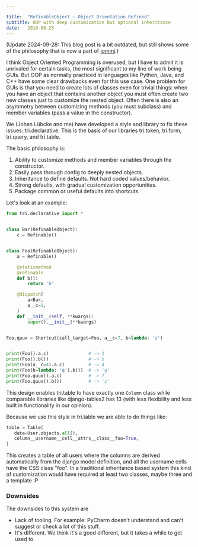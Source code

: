 ```yaml
---

title:	"RefinableObject — Object Orientation Refined"
subtitle: OOP with deep customization but optional inheritance
date:	2018-06-25
---
```


(Update 2024-09-28: This blog post is a bit outdated, but still shows some of the philosophy that is now a part of [iommi](https://docs.iommi.rocks).)
 
 I think Object Oriented Programming is overused, but I have to admit it is unrivaled for certain tasks, the most significant to my line of work being GUIs. But OOP as normally practiced in languages like Python, Java, and C++ have some clear drawbacks even for this use case. One problem for GUIs is that you need to create lots of classes even for trivial things: when you have an object that contains another object you must often create two new classes just to customize the nested object. Often there is also an asymmetry between customizing methods (you must subclass) and member variables (pass a value in the constructor).

We (Johan Lübcke and me) have developed a style and library to fix these issues: tri.declarative. This is the basis of our libraries tri.token, tri.form, tri.query, and tri.table.

The basic philosophy is:

1. Ability to customize methods and member variables through the constructor.
2. Easily pass through config to deeply nested objects.  
3. Inheritance to define defaults. Not hard coded values/behavior.
4. Strong defaults, with gradual customization opportunities.
5. Package common or useful defaults into shortcuts.

Let's look at an example:

```python
from tri.declarative import *


class Bar(RefinableObject):
    c = Refinable()


class Foo(RefinableObject):
    a = Refinable()

    @staticmethod
    @refinable
    def b():
        return 'b'

    @dispatch(
        a=Bar,
        a__c=1,
    )
    def __init__(self, **kwargs):
        super().__init__(**kwargs)


Foo.quux = Shortcut(call_target=Foo, a__c=7, b=lambda: 'z')


print(Foo().a.c)               # -> 1
print(Foo().b())               # -> b
print(Foo(a__c=4).a.c)         # -> 4
print(Foo(b=lambda: 'q').b())  # -> 'q'
print(Foo.quux().a.c)          # -> 7
print(Foo.quux().b())          # -> 'z'
```

This design enables tri.table to have exactly one `Column` class while comparable libraries like django-tables2 has 13 (with less flexibility and less built in functionality in our opinion).

Because we use this style in tri.table we are able to do things like:

```python
table = Table(
   data=User.objects.all(),
   column__username__cell__attrs__class__foo=True,
)
```
This creates a table of all users where the columns are derived automatically from the django model definition, and all the username cells have the CSS class "foo". In a traditional inheritance based system this kind of customization would have required at least two classes, maybe three and a template :P

### Downsides

The downsides to this system are

* Lack of tooling. For example: PyCharm doesn't understand and can't suggest or check a lot of this stuff.
* It's different. We think it's a good different, but it takes a while to get used to.
